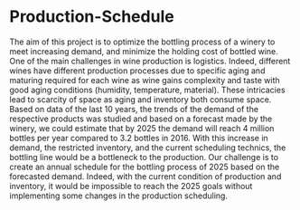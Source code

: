 # Production-Schedule

The aim of this project is to optimize the bottling process of a winery to meet increasing demand, and minimize the holding cost of bottled wine. One of the main challenges in wine production is logistics. Indeed, different wines have different production processes due to specific aging and maturing required for each wine as wine gains complexity and taste with good aging conditions (humidity, temperature, material). These intricacies lead to scarcity of space as aging and inventory both consume space. Based on data of the last 10 years, the trends of the demand of the respective products was studied and based on a forecast made by the winery, we could estimate that by 2025 the demand will reach 4 million bottles per year compared to 3.2 bottles in 2016. With this increase in demand, the restricted inventory, and the current scheduling technics, the bottling line would be a bottleneck to the production. Our challenge is to create an annual schedule for the bottling process of 2025 based on the forecasted demand. Indeed, with the current condition of production and inventory, it would be impossible to reach the 2025 goals without implementing some changes in the production scheduling.
